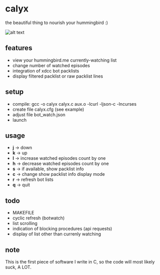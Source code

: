 calyx
=====
the beautiful thing to nourish your hummingbird :)

![alt text](http://moc.sirtetris.com/calyx0.jpg "calyx")

features
--------
* view your hummingbird.me currently-watching list
* change number of watched episodes
* integration of xdcc bot packlists
* display filtered packlist or raw packlist lines

setup
-----
* compile: gcc -o calyx calyx.c aux.o -lcurl -ljson-c -lncurses
* create file calyx.cfg (see example)
* adjust file bot\_watch.json
* launch

usage
-----
* **j** -> down
* **k** -> up
* **l** -> increase watched episodes count by one
* **h** -> decrease watched episodes count by one
* **s** -> if available, show packlist info
* **c** -> change show packlist info display mode
* **r** -> refresh bot lists
* **q** -> quit

todo
----
* MAKEFILE
* cyclic refresh (botwatch)
* list scrolling
* indication of blocking procedures (api requests)
* display of list other than currenly watching

note
----
This is the first piece of software I write in C, so the code will most likely suck, A LOT.
